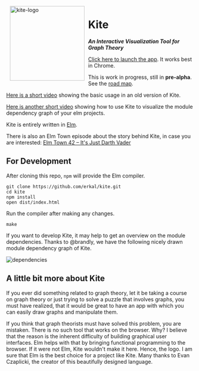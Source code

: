 <img width="200" alt="kite-logo" src="https://cloud.githubusercontent.com/assets/2286325/24246365/471df478-0fc7-11e7-845e-0719dcc9adef.png" align="left" hspace="10" vspace="6">

# Kite

***An Interactive Visualization Tool for Graph Theory***

[Click here to launch the app](https://erkal.github.io/kite/).
It works best in Chrome.

This is work in progress, still in **pre-alpha**.
See the [road map](https://github.com/erkal/kite/projects/1).

[Here is a short video](https://youtu.be/LeTDfFwZv3s) showing the basic usage in an old version of Kite.

[Here is another short video](https://youtu.be/b4sfzHJeHsI) showing how to use Kite to visualize the module dependency graph of your elm projects.

Kite is entirely written in [Elm](http://elm-lang.org/).

There is also an Elm Town episode about the story behind Kite, in case you are interested: [Elm Town 42 – It's Just Darth Vader](https://elmtown.simplecast.fm/its-just-darth-vader)

## For Development

After cloning this repo, `npm` will provide the Elm compiler.

```shell
git clone https://github.com/erkal/kite.git
cd kite
npm install
open dist/index.html
```

Run the compiler after making any changes.

```
make
```

If you want to develop Kite, it may help to get an overview on the module dependencies. Thanks to @brandly, we have the following nicely drawn module dependency graph of Kite.

![dependencies](https://github.com/erkal/kite/blob/master/dependency-graph.svg)

## A little bit more about Kite

If you ever did something related to graph theory, let it be taking a course on graph theory or just trying to solve a puzzle that involves graphs, you must have realized, that it would be great to have an app with which you can easily draw graphs and manipulate them.

If you think that graph theorists must have solved this problem, you are mistaken. There is no such tool that works on the browser. Why? I believe that the reason is the inherent difficulty of building graphical user interfaces. Elm helps with that by bringing functional programming to the browser. If it were not Elm, Kite wouldn't make it here. Hence, the logo. I am sure that Elm is the best choice for a project like Kite. Many thanks to Evan Czaplicki, the creator of this beautifully designed language.
